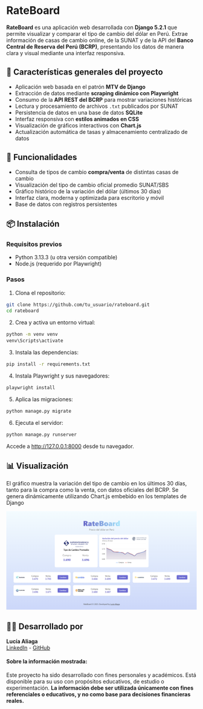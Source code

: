 # RateBoard

**RateBoard** es una aplicación web desarrollada con **Django 5.2.1** que permite visualizar y comparar el tipo de cambio del dólar en Perú. Extrae información de casas de cambio online, de la SUNAT y de la API del **Banco Central de Reserva del Perú (BCRP)**, presentando los datos de manera clara y visual mediante una interfaz responsiva.

## 🧩 Características generales del proyecto

- Aplicación web basada en el patrón **MTV de Django**
- Extracción de datos mediante **scraping dinámico con Playwright**
- Consumo de la **API REST del BCRP** para mostrar variaciones históricas
- Lectura y procesamiento de archivos `.txt` publicados por SUNAT
- Persistencia de datos en una base de datos **SQLite**
- Interfaz responsiva con **estilos animados en CSS**
- Visualización de gráficos interactivos con **Chart.js**
- Actualización automática de tasas y almacenamiento centralizado de datos

## 🚀 Funcionalidades

- Consulta de tipos de cambio **compra/venta** de distintas casas de cambio 
- Visualización del tipo de cambio oficial promedio SUNAT/SBS
- Gráfico histórico de la variación del dólar (últimos 30 días)
- Interfaz clara, moderna y optimizada para escritorio y móvil
- Base de datos con registros persistentes

## 📦 Instalación

### Requisitos previos

- Python 3.13.3 (u otra versión compatible)
- Node.js (requerido por Playwright)

### Pasos

1. Clona el repositorio:
```bash
git clone https://github.com/tu_usuario/rateboard.git
cd rateboard
```

2. Crea y activa un entorno virtual:
```bash
python -m venv venv
venv\Scripts\activate
```
3. Instala las dependencias:
```bash
pip install -r requirements.txt
```

4. Instala Playwright y sus navegadores:
```bash
playwright install
```

5. Aplica las migraciones:
```bash
python manage.py migrate
```

6. Ejecuta el servidor:
```bash
python manage.py runserver
```
Accede a http://127.0.0.1:8000 desde tu navegador.

## 📊 Visualización
El gráfico muestra la variación del tipo de cambio en los últimos 30 días, tanto para la compra como la venta, con datos oficiales del BCRP. Se genera dinámicamente utilizando Chart.js embebido en los templates de Django

![Screenshot](static/img/img1.png)

## 👩‍💻 Desarrollado por
**Lucía Aliaga**  
[LinkedIn](https://www.linkedin.com/in/luciaaliagat/) - [GitHub](https://www.github.com/luciaaliagat) 

#### Sobre la información mostrada:
Este proyecto ha sido desarrollado con fines personales y académicos. Está disponible para su uso con propósitos educativos, de estudio o experimentación. **La información debe ser utilizada únicamente con fines referenciales o educativos, y no como base para decisiones financieras reales.**
